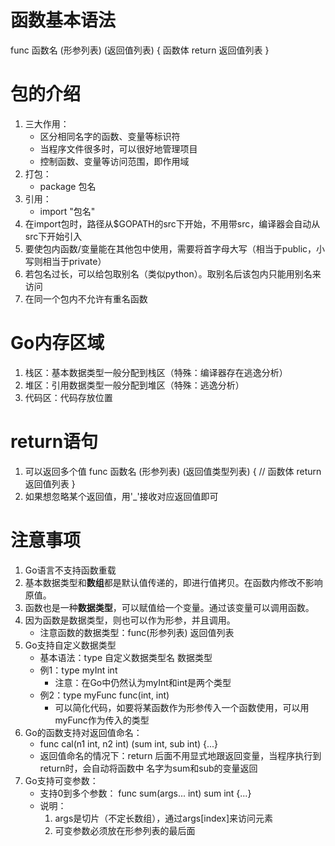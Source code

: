 # 函数基本语法
func 函数名 (形参列表) (返回值列表) {
    函数体
    return 返回值列表
}

# 包的介绍
1. 三大作用：
    - 区分相同名字的函数、变量等标识符
    - 当程序文件很多时，可以很好地管理项目
    - 控制函数、变量等访问范围，即作用域
2. 打包：
    - package 包名
3. 引用：
    - import "包名"
4. 在import包时，路径从$GOPATH的src下开始，不用带src，编译器会自动从src下开始引入
5. 要使包内函数/变量能在其他包中使用，需要将首字母大写（相当于public，小写则相当于private）
6. 若包名过长，可以给包取别名（类似python）。取别名后该包内只能用别名来访问
7. 在同一个包内不允许有重名函数

# Go内存区域
1. 栈区：基本数据类型一般分配到栈区（特殊：编译器存在逃逸分析）
2. 堆区：引用数据类型一般分配到堆区（特殊：逃逸分析）
3. 代码区：代码存放位置

# return语句
1. 可以返回多个值
    func 函数名 (形参列表) (返回值类型列表) {
        // 函数体
        return 返回值列表
    }
2. 如果想忽略某个返回值，用'_'接收对应返回值即可

# 注意事项
1. Go语言不支持函数重载
2. 基本数据类型和**数组**都是默认值传递的，即进行值拷贝。在函数内修改不影响原值。
3. 函数也是一种**数据类型**，可以赋值给一个变量。通过该变量可以调用函数。
4. 因为函数是数据类型，则也可以作为形参，并且调用。
    - 注意函数的数据类型：func(形参列表) 返回值列表
5. Go支持自定义数据类型
    - 基本语法：type 自定义数据类型名 数据类型
    - 例1：type myInt int
        - 注意：在Go中仍然认为myInt和int是两个类型
    - 例2：type myFunc func(int, int)
        - 可以简化代码，如要将某函数作为形参传入一个函数使用，可以用myFunc作为传入的类型
6. Go的函数支持对返回值命名：
    - func cal(n1 int, n2 int) (sum int, sub int) {...}
    - 返回值命名的情况下：return 后面不用显式地跟返回变量，当程序执行到return时，会自动将函数中
    名字为sum和sub的变量返回
7. Go支持可变参数：
    - 支持0到多个参数：
        func sum(args... int) sum int {...}
    - 说明：
        1. args是切片（不定长数组），通过args[index]来访问元素
        2. 可变参数必须放在形参列表的最后面